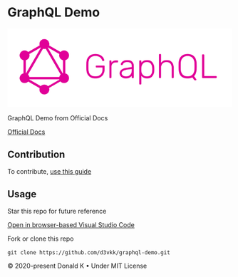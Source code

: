 # GraphQL Demo

![GraphQL Logo](https://github.com/d3vkk/graphql-demo/blob/master/graphql-logo.png)

GraphQL Demo from Official Docs

[Official Docs](https://graphql.org/graphql-js/)

## Contribution

To contribute, [use this guide](https://github.com/d3vkk/open-source/blob/master/CONTRIBUTING.md)

## Usage

Star this repo for future reference

[Open in browser-based Visual Studio Code](https://vscode.dev/github/d3vkk/graphql-demo)

Fork or clone this repo
```
git clone https://github.com/d3vkk/graphql-demo.git
```

© 2020-present Donald K • Under MIT License

